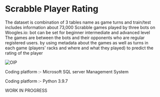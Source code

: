 # Scrabble Player Rating

The dataset is combination of 3 tables name as game turns and train/test includes information about 73,000 Scrabble games played by three bots on Woogles.io: bot can be set for beginner intermediate and advanced level The games are between the bots and their opponents who are regular registered users. by using metadata about the games as well as turns in each game (players' racks and where and what they played) to predict the rating of the player

![OIP](https://user-images.githubusercontent.com/111516810/201037135-d8bbadb3-f640-46ff-8a81-bb297b3fce0d.jpg)

Coding platform :- Microsoft SQL server Management System

Coding platform :-  Python 3.9.7

WORK IN PROGRESS
